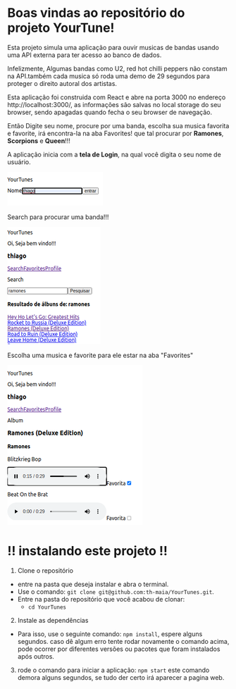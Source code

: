 # Boas vindas ao repositório do projeto YourTune!

Esta projeto simula uma aplicação para ouvir musicas de bandas usando uma API externa para ter acesso ao banco de dados.

Infelizmente, Algumas bandas como U2, red hot chilli peppers não constam na API.também cada musica só roda uma demo de 29 segundos para proteger o direito autoral dos artistas. 

Esta aplicação foi construida com React e abre na porta 3000 no endereço http://localhost:3000/, as informações são salvas no local storage do seu browser, sendo apagadas quando fecha o seu browser de navegação.

Então Digite seu nome, procure por uma banda, escolha sua musica favorita e favorite, irá encontra-la na aba Favorites! que tal procurar por <strong>Ramones</strong>, <strong>Scorpions</strong> e <strong>Queen</strong>!!!

A aplicação inicia com a <strong>tela de Login</strong>, na qual você digita o seu nome de usuário.

![login](./assets/readme/login.png)

Search para procurar uma banda!!!

![search](./assets/readme/search.png)

Escolha uma musica e favorite para ele estar na aba "Favorites"

![musics](./assets/readme/musics.png)


# ‼️ instalando este projeto !!

  1. Clone o repositório
  - entre na pasta que deseja instalar e abra o terminal.
  - Use o comando: `git clone git@github.com:th-maia/YourTunes.git`.
  - Entre na pasta do repositório que você acabou de clonar:
    - `cd YourTunes`

  2. Instale as dependências

  - Para isso, use o seguinte comando: `npm install`, espere alguns segundos.
      caso dê algum erro tente rodar novamente o comando acima, pode ocorrer por diferentes versões ou pacotes que foram instalados após outros.
  
  3. rode o comando para iniciar a aplicação: `npm start`
      este comando demora alguns segundos, se tudo der certo irá aparecer a pagina web. 

</details>
